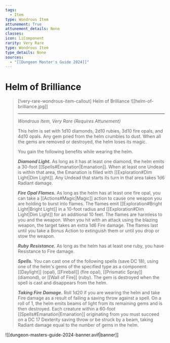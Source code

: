 ```yaml
---
tags:
  - Item
type: Wondrous Item
attunement: True
attunement_details: None
classes:
icon: LiComponent
rarity: Very Rare
type: Wondrous Item
type_details: None
sources: 
  - "[[Dungeon Master's Guide 2024]]"
---
```

# Helm of Brilliance
>[!very-rare-wondrous-item-callout] Helm of Brilliance
>![[helm-of-brilliance.jpg]]
>
>- - -
>_Wondrous Item, Very Rare (Requires Attunement)_
>
>This helm is set with 1d10 diamonds, 2d10 rubies, 3d10 fire opals, and 4d10 opals. Any gem pried from the helm crumbles to dust. When all the gems are removed or destroyed, the helm loses its magic.
>
>You gain the following benefits while wearing the helm.
>
>**_Diamond Light._** As long as it has at least one diamond, the helm emits a 30-foot [[Spells#Emanation\|Emanation]]. When at least one Undead is within that area, the Emanation is filled with [[Exploration#Dim Light\|Dim Light]]. Any Undead that starts its turn in that area takes 1d6 Radiant damage.
>
>**_Fire Opal Flames._** As long as the helm has at least one fire opal, you can take a [[Actions#Magic\|Magic]] action to cause one weapon you are holding to burst into flames. The flames emit [[Exploration#Bright Light\|Bright Light]] in a 10-foot radius and [[Exploration#Dim Light\|Dim Light]] for an additional 10 feet. The flames are harmless to you and the weapon. When you hit with an attack using the blazing weapon, the target takes an extra 1d6 Fire damage. The flames last until you take a Bonus Action to extinguish them or until you drop or stow the weapon.
>
>**_Ruby Resistance._** As long as the helm has at least one ruby, you have Resistance to Fire damage.
>
>**_Spells._** You can cast one of the following spells (save DC 18), using one of the helm's gems of the specified type as a component: [[Daylight]] (opal), [[Fireball]] (fire opal), [[Prismatic Spray]] (diamond), or [[Wall of Fire]] (ruby). The gem is destroyed when the spell is cast and disappears from the helm.
>
>**_Taking Fire Damage._** Roll 1d20 if you are wearing the helm and take Fire damage as a result of failing a saving throw against a spell. On a roll of 1, the helm emits beams of light from its remaining gems and is then destroyed. Each creature within a 60-foot [[Spells#Emanation\|Emanation]] originating from you must succeed on a DC 17 Dexterity saving throw or be struck by a beam, taking Radiant damage equal to the number of gems in the helm.
>


![[dungeon-masters-guide-2024-banner.avif|banner]]